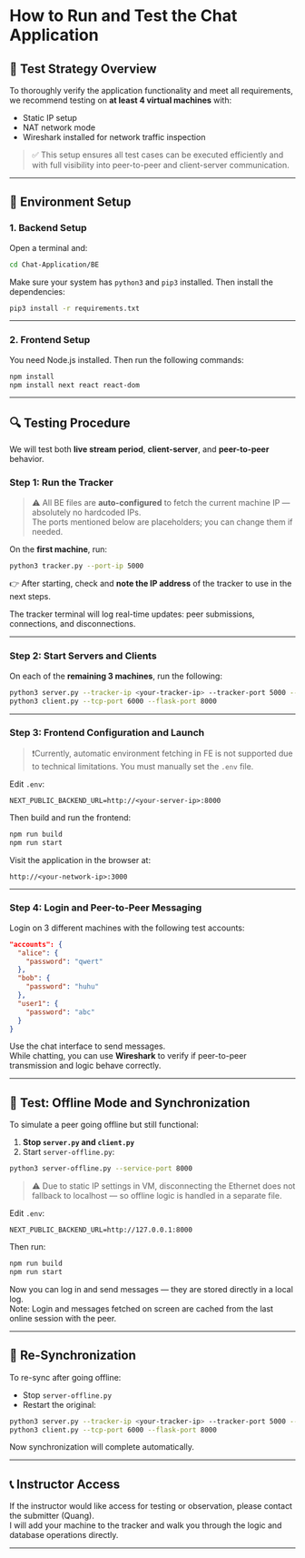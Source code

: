 
# How to Run and Test the Chat Application

## 🧪 Test Strategy Overview

To thoroughly verify the application functionality and meet all requirements, we recommend testing on **at least 4 virtual machines** with:

- Static IP setup  
- NAT network mode  
- Wireshark installed for network traffic inspection  

> ✅ This setup ensures all test cases can be executed efficiently and with full visibility into peer-to-peer and client-server communication.

---

## 🚀 Environment Setup

### 1. Backend Setup

Open a terminal and:

```bash
cd Chat-Application/BE
```

Make sure your system has `python3` and `pip3` installed. Then install the dependencies:

```bash
pip3 install -r requirements.txt
```

---

### 2. Frontend Setup

You need Node.js installed. Then run the following commands:

```bash
npm install
npm install next react react-dom
```

---

## 🔍 Testing Procedure

We will test both **live stream period**, **client-server**, and **peer-to-peer** behavior.

### Step 1: Run the Tracker

> ⚠️ All BE files are **auto-configured** to fetch the current machine IP — absolutely no hardcoded IPs.  
> The ports mentioned below are placeholders; you can change them if needed.

On the **first machine**, run:

```bash
python3 tracker.py --port-ip 5000
```

👉 After starting, check and **note the IP address** of the tracker to use in the next steps.

The tracker terminal will log real-time updates: peer submissions, connections, and disconnections.

---

### Step 2: Start Servers and Clients

On each of the **remaining 3 machines**, run the following:

```bash
python3 server.py --tracker-ip <your-tracker-ip> --tracker-port 5000 --tcp-port 6000 --service-port 8000
python3 client.py --tcp-port 6000 --flask-port 8000
```

---

### Step 3: Frontend Configuration and Launch

> ❗Currently, automatic environment fetching in FE is not supported due to technical limitations. You must manually set the `.env` file.

Edit `.env`:

```
NEXT_PUBLIC_BACKEND_URL=http://<your-server-ip>:8000
```

Then build and run the frontend:

```bash
npm run build
npm run start
```

Visit the application in the browser at:

```
http://<your-network-ip>:3000
```

---

### Step 4: Login and Peer-to-Peer Messaging

Login on 3 different machines with the following test accounts:

```json
"accounts": {
  "alice": {
    "password": "qwert"
  },
  "bob": {
    "password": "huhu"
  },
  "user1": {
    "password": "abc"
  }
}
```

Use the chat interface to send messages.  
While chatting, you can use **Wireshark** to verify if peer-to-peer transmission and logic behave correctly.

---

## 🔄 Test: Offline Mode and Synchronization

To simulate a peer going offline but still functional:

1. **Stop `server.py` and `client.py`**
2. Start `server-offline.py`:

```bash
python3 server-offline.py --service-port 8000
```

> ⚠️ Due to static IP settings in VM, disconnecting the Ethernet does not fallback to localhost — so offline logic is handled in a separate file.

Edit `.env`:

```
NEXT_PUBLIC_BACKEND_URL=http://127.0.0.1:8000
```

Then run:

```bash
npm run build
npm run start
```

Now you can log in and send messages — they are stored directly in a local log.  
Note: Login and messages fetched on screen are cached from the last online session with the peer.

---

## 🔁 Re-Synchronization

To re-sync after going offline:

- Stop `server-offline.py`
- Restart the original:

```bash
python3 server.py --tracker-ip <your-tracker-ip> --tracker-port 5000 --tcp-port 6000 --service-port 8000
python3 client.py --tcp-port 6000 --flask-port 8000
```

Now synchronization will complete automatically.

---

## 📞 Instructor Access

If the instructor would like access for testing or observation, please contact the submitter (Quang).  
I will add your machine to the tracker and walk you through the logic and database operations directly.

---
